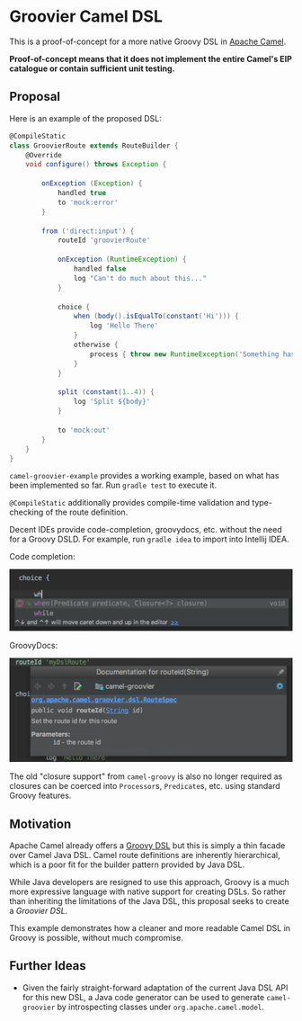 Groovier Camel DSL
===

This is a proof-of-concept for a more native Groovy DSL in [Apache Camel](camel.apache.org).

__Proof-of-concept means that it does not implement the entire Camel's EIP catalogue or contain sufficient unit testing.__

Proposal
---

Here is an example of the proposed DSL:

```groovy
@CompileStatic
class GroovierRoute extends RouteBuilder {
    @Override
    void configure() throws Exception {
    
        onException (Exception) {
            handled true
            to 'mock:error'
        }
    
        from ('direct:input') {
            routeId 'groovierRoute'
            
            onException (RuntimeException) {
                handled false
                log "Can't do much about this..."
            }
            
            choice {
                when (body().isEqualTo(constant('Hi'))) {
                    log 'Hello There'
                }
                otherwise {
                    process { throw new RuntimeException('Something has gone horribly wrong') } as Processor
                }
            }
            
            split (constant(1..4)) {
                log 'Split ${body}'
            }
            
            to 'mock:out'
        }
    }
}
```

`camel-groovier-example` provides a working example, based on what has been implemented so far. Run `gradle test` to execute it.

`@CompileStatic` additionally provides compile-time validation and type-checking of the route definition.

Decent IDEs provide code-completion, groovydocs, etc. without the need for a Groovy DSLD. For example, run `gradle idea` to import into Intellij IDEA.

Code completion:

![Code Completion](images/code-completion.png)

GroovyDocs:

![GroovyDocs](images/groovydocs.png)

The old "closure support" from `camel-groovy` is also no longer required as closures can be coerced into `Processor`s, `Predicate`s, etc. using standard Groovy features.

Motivation
---

Apache Camel already offers a [Groovy DSL](http://camel.apache.org/groovy-dsl.html) but this is simply a thin facade over Camel Java DSL. Camel route definitions are inherently hierarchical, which is a poor fit for the builder pattern provided by Java DSL.


While Java developers are resigned to use this approach, Groovy is a much more expressive language with native support for creating DSLs. So rather than inheriting the limitations of the Java DSL, this proposal seeks to create a _Groovier DSL_.

This example demonstrates how a cleaner and more readable Camel DSL in Groovy is possible, without much compromise.

Further Ideas
---

* Given the fairly straight-forward adaptation of the current Java DSL API for this new DSL, a Java code generator can be used to generate `camel-groovier` by introspecting classes under `org.apache.camel.model`.
